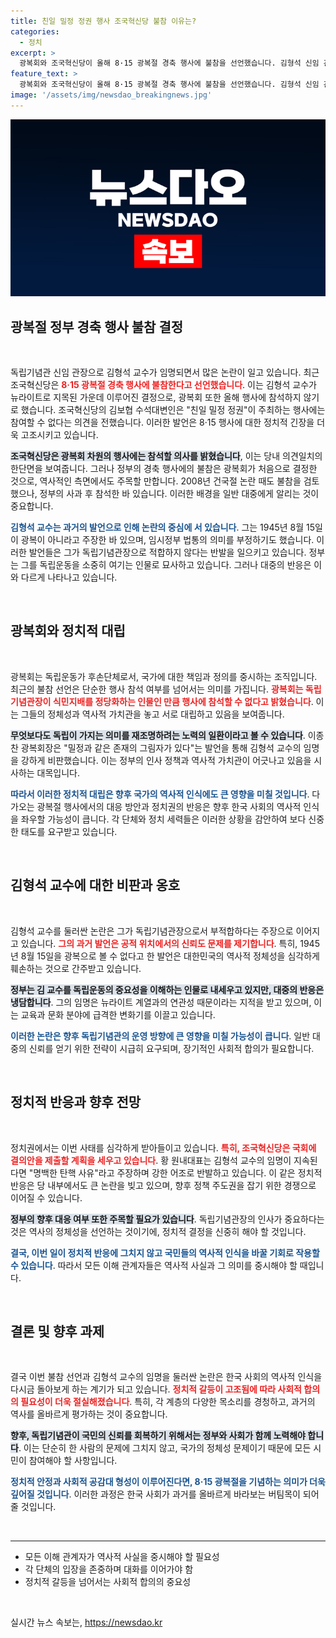 ```yaml
---
title: 친일 밀정 정권 행사 조국혁신당 불참 이유는?
categories:
  - 정치
excerpt: >
  광복회와 조국혁신당이 올해 8·15 광복절 경축 행사에 불참을 선언했습니다. 김형석 신임 관장의 임명에 대한 논란이 일며, 독립기념관의 정체성을 두고 격렬한 반발이 이어지고 있습니다. 과거 밀정 연루 인사로 지목된 그를 두고, 광복의 의미에 대한 본질적 질문이 제기되고 있습니다.
feature_text: >
  광복회와 조국혁신당이 올해 8·15 광복절 경축 행사에 불참을 선언했습니다. 김형석 신임 관장의 임명에 대한 논란이 일며, 독립기념관의 정체성을 두고 격렬한 반발이 이어지고 있습니다. 과거 밀정 연루 인사로 지목된 그를 두고, 광복의 의미에 대한 본질적 질문이 제기되고 있습니다.
image: '/assets/img/newsdao_breakingnews.jpg'
---
```


<p><img src="/assets/img/newsdao_breakingnews.jpg" alt="pcversion 속보" /></p>

<h2 data-ke-size="size26">광복절 정부 경축 행사 불참 결정</h2>

<p data-ke-size="size16">&nbsp;</p>

<p>독립기념관 신임 관장으로 김형석 교수가 임명되면서 많은 논란이 일고 있습니다. 최근 조국혁신당은 <b><span style="color: #ee2323;">8·15 광복절 경축 행사에 불참한다고 선언했습니다</span></b>. 이는 김형석 교수가 뉴라이트로 지목된 가운데 이루어진 결정으로, 광복회 또한 올해 행사에 참석하지 않기로 했습니다. 조국혁신당의 김보협 수석대변인은 "친일 밀정 정권"이 주최하는 행사에는 참여할 수 없다는 의견을 전했습니다. 이러한 발언은 8·15 행사에 대한 정치적 긴장을 더욱 고조시키고 있습니다. </p>

<p><b><span style="background-color: #21538527;">조국혁신당은 광복회 차원의 행사에는 참석할 의사를 밝혔습니다</span></b>, 이는 당내 의견일치의 한단면을 보여줍니다. 그러나 정부의 경축 행사에의 불참은 광복회가 처음으로 결정한 것으로, 역사적인 측면에서도 주목할 만합니다. 2008년 건국절 논란 때도 불참을 검토했으나, 정부의 사과 후 참석한 바 있습니다. 이러한 배경을 일반 대중에게 알리는 것이 중요합니다. </p>

<p><b><span style="color: #1a5490;">김형석 교수는 과거의 발언으로 인해 논란의 중심에 서 있습니다</span></b>. 그는 1945년 8월 15일이 광복이 아니라고 주장한 바 있으며, 임시정부 법통의 의미를 부정하기도 했습니다. 이러한 발언들은 그가 독립기념관장으로 적합하지 않다는 반발을 일으키고 있습니다. 정부는 그를 독립운동을 소중히 여기는 인물로 묘사하고 있습니다. 그러나 대중의 반응은 이와 다르게 나타나고 있습니다.</p>

<p data-ke-size="size16">&nbsp;</p>

<h2 data-ke-size="size26">광복회와 정치적 대립</h2>

<p data-ke-size="size16">&nbsp;</p>

<p>광복회는 독립운동가 후손단체로서, 국가에 대한 책임과 정의를 중시하는 조직입니다. 최근의 불참 선언은 단순한 행사 참석 여부를 넘어서는 의미를 가집니다. <b><span style="color: #ee2323;">광복회는 독립기념관장이 식민지배를 정당화하는 인물인 만큼 행사에 참석할 수 없다고 밝혔습니다</span></b>. 이는 그들의 정체성과 역사적 가치관을 놓고 서로 대립하고 있음을 보여줍니다.</p>

<p><b><span style="background-color: #21538527;">무엇보다도 독립이 가지는 의미를 재조명하려는 노력의 일환이라고 볼 수 있습니다</span></b>. 이종찬 광복회장은 "밀정과 같은 존재의 그림자가 있다"는 발언을 통해 김형석 교수의 임명을 강하게 비판했습니다. 이는 정부의 인사 정책과 역사적 가치관이 어긋나고 있음을 시사하는 대목입니다. </p>

<p><b><span style="color: #1a5490;">따라서 이러한 정치적 대립은 향후 국가의 역사적 인식에도 큰 영향을 미칠 것입니다</span></b>. 다가오는 광복절 행사에서의 대응 방안과 정치권의 반응은 향후 한국 사회의 역사적 인식을 좌우할 가능성이 큽니다. 각 단체와 정치 세력들은 이러한 상황을 감안하여 보다 신중한 태도를 요구받고 있습니다.</p>

<p data-ke-size="size16">&nbsp;</p>

<h2 data-ke-size="size26">김형석 교수에 대한 비판과 옹호</h2>

<p data-ke-size="size16">&nbsp;</p>

<p>김형석 교수를 둘러싼 논란은 그가 독립기념관장으로서 부적합하다는 주장으로 이어지고 있습니다. <b><span style="color: #ee2323;">그의 과거 발언은 공적 위치에서의 신뢰도 문제를 제기합니다</span></b>. 특히, 1945년 8월 15일을 광복으로 볼 수 없다고 한 발언은 대한민국의 역사적 정체성을 심각하게 훼손하는 것으로 간주받고 있습니다.</p>

<p><b><span style="background-color: #21538527;">정부는 김 교수를 독립운동의 중요성을 이해하는 인물로 내세우고 있지만, 대중의 반응은 냉담합니다</span></b>. 그의 임명은 뉴라이트 계열과의 연관성 때문이라는 지적을 받고 있으며, 이는 교육과 문화 분야에 급격한 변화기를 이끌고 있습니다.</p>

<p><b><span style="color: #1a5490;">이러한 논란은 향후 독립기념관의 운영 방향에 큰 영향을 미칠 가능성이 큽니다</span></b>. 일반 대중의 신뢰를 얻기 위한 전략이 시급히 요구되며, 장기적인 사회적 합의가 필요합니다. </p>

<p data-ke-size="size16">&nbsp;</p>

<h2 data-ke-size="size26">정치적 반응과 향후 전망</h2>

<p data-ke-size="size16">&nbsp;</p>

<p>정치권에서는 이번 사태를 심각하게 받아들이고 있습니다. <b><span style="color: #ee2323;">특히, 조국혁신당은 국회에 결의안을 제출할 계획을 세우고 있습니다</span></b>. 황 원내대표는 김형석 교수의 임명이 지속된다면 "명백한 탄핵 사유"라고 주장하며 강한 어조로 반발하고 있습니다. 이 같은 정치적 반응은 당 내부에서도 큰 논란을 빚고 있으며, 향후 정책 주도권을 잡기 위한 경쟁으로 이어질 수 있습니다.</p>

<p><b><span style="background-color: #21538527;">정부의 향후 대응 여부 또한 주목할 필요가 있습니다</span></b>. 독립기념관장의 인사가 중요하다는 것은 역사의 정체성을 선언하는 것이기에, 정치적 결정을 신중히 해야 할 것입니다. </p>

<p><b><span style="color: #1a5490;">결국, 이번 일이 정치적 반응에 그치지 않고 국민들의 역사적 인식을 바꿀 기회로 작용할 수 있습니다</span></b>. 따라서 모든 이해 관계자들은 역사적 사실과 그 의미를 중시해야 할 때입니다.</p>

<p data-ke-size="size16">&nbsp;</p>

<h2 data-ke-size="size26">결론 및 향후 과제</h2>

<p data-ke-size="size16">&nbsp;</p>

<p>결국 이번 불참 선언과 김형석 교수의 임명을 둘러싼 논란은 한국 사회의 역사적 인식을 다시금 돌아보게 하는 계기가 되고 있습니다. <b><span style="color: #ee2323;">정치적 갈등이 고조됨에 따라 사회적 합의의 필요성이 더욱 절실해졌습니다</span></b>. 특히, 각 계층의 다양한 목소리를 경청하고, 과거의 역사를 올바르게 평가하는 것이 중요합니다.</p>

<p><b><span style="background-color: #21538527;">향후, 독립기념관이 국민의 신뢰를 회복하기 위해서는 정부와 사회가 함께 노력해야 합니다</span></b>. 이는 단순히 한 사람의 문제에 그치지 않고, 국가의 정체성 문제이기 때문에 모든 시민이 참여해야 할 사항입니다.</p>

<p><b><span style="color: #1a5490;">정치적 안정과 사회적 공감대 형성이 이루어진다면, 8·15 광복절을 기념하는 의미가 더욱 깊어질 것입니다</span></b>. 이러한 과정은 한국 사회가 과거를 올바르게 바라보는 버팀목이 되어 줄 것입니다. </p>

<p data-ke-size="size16">&nbsp;</p>

<hr />

<ul>
  <li>모든 이해 관계자가 역사적 사실을 중시해야 할 필요성</li>
  <li>각 단체의 입장을 존중하며 대화를 이어가야 함</li>
  <li>정치적 갈등을 넘어서는 사회적 합의의 중요성</li>
</ul>

<p data-ke-size="size16">&nbsp;</p>
실시간 뉴스 속보는, <a href="https://newsdao.kr" rel="dofollow">https://newsdao.kr</a>


